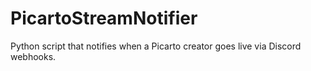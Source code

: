 # PicartoStreamNotifier
Python script that notifies when a Picarto creator goes live via Discord webhooks.
